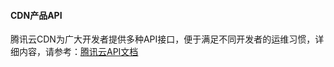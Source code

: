 #### CDN产品API

腾讯云CDN为广大开发者提供多种API接口，便于满足不同开发者的运维习惯，详细内容，请参考：[腾讯云API文档](http://www.qcloud.com/doc/api/231/%E7%AE%80%E4%BB%8B)